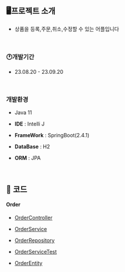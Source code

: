 
## **🖥️**프로젝트 소개

- 상품을 등록,주문,취소,수정할 수 있는 어플입니다 
  
<br> 

### 🕐개발기간

- 23.08.20 - 23.09.20
   
<br>  

### 개발환경

- Java 11

- **IDE** : Intelli J

- **FrameWork** : SpringBoot(2.4.1)

- **DataBase** : H2

- **ORM** : JPA
  
<br> 

## **📌** 코드

#### Order
- [OrderController](jpashop/src/main/java/jpabook/jpashop/controller/OrderController.java)

- [OrderService](jpashop/src/main/java/jpabook/jpashop/service/OrderService.java)

- [OrderRepository](jpashop/src/main/java/jpabook/jpashop/repository/OrderRepository.java)

- [OrderServiceTest](jpashop/src/test/java/jpabook/jpashop/service/OrderServiceTest.java)

- [OrderEntity](jpashop/src/main/java/jpabook/jpashop/domain/Member.java)
